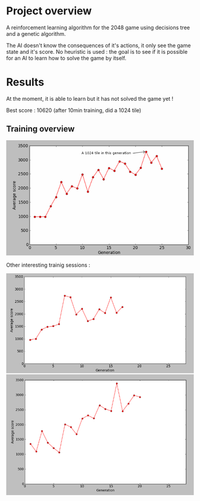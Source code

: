 Project overview
================

A reinforcement learning algorithm for the 2048 game using decisions tree and a
genetic algorithm.

The AI doesn't know the consequences of it's actions, it only see the game
state and it's score. No heuristic is used : the goal is to see if it is
possible for an AI to learn how to solve the game by itself.

Results
=======

At the moment, it is able to learn but it has not solved the game yet !

Best score : 10620 (after 10min training, did a 1024 tile)

Training overview
----------------

![Training](images/training3.png)

Other interesting trainig sessions :

![Training](images/training.png)
![Training](images/training2.png)
